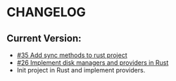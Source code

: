 # CHANGELOG

## Current Version:

- [#35 Add sync methods to rust project](https://github.com/EasyMicroservices/FileManager/issues/35)
- [#26 Implement disk managers and providers in Rust](https://github.com/EasyMicroservices/FileManager/issues/26)
- Init project in Rust and implement providers.